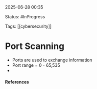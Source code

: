 
2025-06-28 00:35

Status: #InProgress

Tags: [[cybersecurity]]

# Port Scanning

- Ports are used to exchange information 
- Port range = 0 - 65,535
- 




#### References
